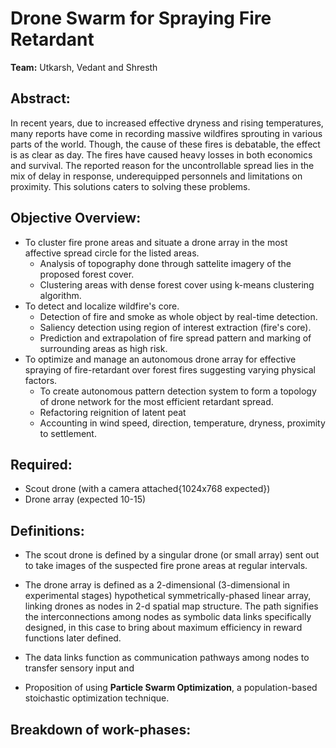 # Drone Swarm for Spraying Fire Retardant



**Team:** Utkarsh, Vedant and Shresth 

## Abstract:
In recent years, due to increased effective dryness and rising temperatures, many reports have come in recording massive wildfires sprouting in various parts of the world. Though, the cause of these fires is debatable, the effect is as clear as day. The fires have caused heavy losses in both economics and survival. The reported reason for the uncontrollable spread lies in the mix of delay in response, underequipped personnels and limitations on proximity. This solutions caters to solving these problems. 

## Objective Overview:
- To cluster fire prone areas and situate a drone array in the most affective spread circle for the listed areas.
  - Analysis of topography done through sattelite imagery of the proposed forest cover.
  - Clustering areas with dense forest cover using k-means clustering algorithm.
- To detect and localize wildfire's core.
  - Detection of fire and smoke as whole object by real-time detection.
  - Saliency detection using region of interest extraction (fire's core).
  - Prediction and extrapolation of fire spread pattern and marking of surrounding areas as high risk.
- To optimize and manage an autonomous drone array for effective spraying of fire-retardant over forest fires suggesting varying physical factors.
  - To create autonomous pattern detection system to form a topology of drone network for the most efficient retardant spread.
  - Refactoring reignition of latent peat
  - Accounting in wind speed, direction, temperature, dryness, proximity to settlement.

## Required:
- Scout drone (with a camera attached{1024x768 expected})
- Drone array (expected 10-15)

## Definitions:
- The scout drone is defined by a singular drone (or small array) sent out to take images of the suspected fire prone areas at regular intervals.

- The drone array is defined as a 2-dimensional (3-dimensional in experimental stages) hypothetical symmetrically-phased linear array, linking drones as nodes in 2-d spatial map structure. The path signifies the interconnections among nodes as symbolic data links specifically designed, in this case to bring about maximum efficiency in reward functions later defined.

- The data links function as communication pathways among nodes to transfer sensory input and

- Proposition of using **Particle Swarm Optimization**, a population-based stoichastic optimization technique.

## Breakdown of work-phases:

